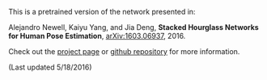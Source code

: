 This is a pretrained version of the network presented in:

Alejandro Newell, Kaiyu Yang, and Jia Deng,
**Stacked Hourglass Networks for Human Pose Estimation**,
[arXiv:1603.06937](http://arxiv.org/abs/1603.06937), 2016.

Check out the [project page](http://www-personal.umich.edu/~alnewell/pose) or [github repository](https://github.com/anewell/pose-hg) for more information.

(Last updated 5/18/2016)

